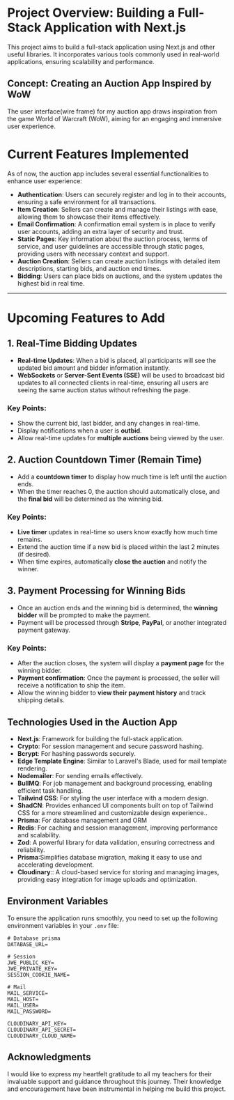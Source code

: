 # Project Overview: Building a Full-Stack Application with Next.js

This project aims to build a full-stack application using Next.js and other useful libraries. It incorporates various tools commonly used in real-world applications, ensuring scalability and performance.

## Concept: Creating an Auction App Inspired by WoW

The user interface(wire frame) for my auction app draws inspiration from the game World of Warcraft (WoW), aiming for an engaging and immersive user experience.

# Current Features Implemented

As of now, the auction app includes several essential functionalities to enhance user experience:

- **Authentication**: Users can securely register and log in to their accounts, ensuring a safe environment for all transactions.
- **Item Creation**: Sellers can create and manage their listings with ease, allowing them to showcase their items effectively.
- **Email Confirmation**: A confirmation email system is in place to verify user accounts, adding an extra layer of security and trust.
- **Static Pages**: Key information about the auction process, terms of service, and user guidelines are accessible through static pages, providing users with necessary context and support.
- **Auction Creation**: Sellers can create auction listings with detailed item descriptions, starting bids, and auction end times.
- **Bidding**: Users can place bids on auctions, and the system updates the highest bid in real time.

---

# Upcoming Features to Add

## 1. **Real-Time Bidding Updates**
- **Real-time Updates**: When a bid is placed, all participants will see the updated bid amount and bidder information instantly.
- **WebSockets** or **Server-Sent Events (SSE)** will be used to broadcast bid updates to all connected clients in real-time, ensuring all users are seeing the same auction status without refreshing the page.
  
### Key Points:
- Show the current bid, last bidder, and any changes in real-time.
- Display notifications when a user is **outbid**.
- Allow real-time updates for **multiple auctions** being viewed by the user.

## 2. **Auction Countdown Timer (Remain Time)**
- Add a **countdown timer** to display how much time is left until the auction ends.
- When the timer reaches 0, the auction should automatically close, and the **final bid** will be determined as the winning bid.
  
### Key Points:
- **Live timer** updates in real-time so users know exactly how much time remains.
- Extend the auction time if a new bid is placed within the last 2 minutes (if desired).
- When time expires, automatically **close the auction** and notify the winner.

## 3. **Payment Processing for Winning Bids**
- Once an auction ends and the winning bid is determined, the **winning bidder** will be prompted to make the payment.
- Payment will be processed through **Stripe**, **PayPal**, or another integrated payment gateway.
  
### Key Points:
- After the auction closes, the system will display a **payment page** for the winning bidder.
- **Payment confirmation**: Once the payment is processed, the seller will receive a notification to ship the item.
- Allow the winning bidder to **view their payment history** and track shipping details.


## Technologies Used in the Auction App

-   **Next.js**: Framework for building the full-stack application.
-   **Crypto**: For session management and secure password hashing.
-   **Bcrypt**: For hashing passwords securely.
-   **Edge Template Engine**: Similar to Laravel's Blade, used for mail template rendering.
-   **Nodemailer**: For sending emails effectively.
-   **BullMQ**: For job management and background processing, enabling efficient task handling.
-   **Tailwind CSS**: For styling the user interface with a modern design.
-   **ShadCN**: Provides enhanced UI components built on top of Tailwind CSS for a more streamlined and customizable design experience..
-   **Prisma**: For database management and ORM
-   **Redis**: For caching and session management, improving performance and scalability.
-   **Zod**: A powerful library for data validation, ensuring correctness and reliability.
-   **Prisma**:Simplifies database migration, making it easy to use and accelerating development.
-   **Cloudinary**:: A cloud-based service for storing and managing images, providing easy integration for image uploads and optimization.  

## Environment Variables

To ensure the application runs smoothly, you need to set up the following environment variables in your `.env` file:

```plaintext
# Database prisma
DATABASE_URL=

# Session
JWE_PUBLIC_KEY=
JWE_PRIVATE_KEY=
SESSION_COOKIE_NAME=

# Mail
MAIL_SERVICE=
MAIL_HOST=
MAIL_USER=
MAIL_PASSWORD=

CLOUDINARY_API_KEY=
CLOUDINARY_API_SECRET=
CLOUDINARY_CLOUD_NAME=
```

## Acknowledgments

I would like to express my heartfelt gratitude to all my teachers for their invaluable support and guidance throughout this journey. Their knowledge and encouragement have been instrumental in helping me build this project.
